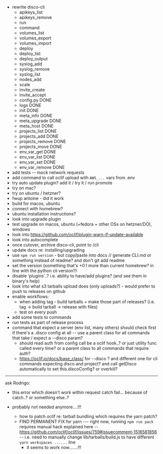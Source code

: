 - rewrite disco-cli
  - apikeys_list
  - apikeys_remove
  - run
  - command
  - volumes_list
  - volumes_export
  - volumes_import
  - deploy
  - deploy_list
  - deploy_output
  - syslog_add
  - syslog_remove
  - syslog_list
  - nodes_add
  - scale
  - invite_create
  - invite_accept
  - config.py DONE
  - logs DONE
  - init DONE
  - meta_info DONE
  - meta_upgrade DONE
  - meta_host DONE
  - projects_list DONE
  - projects_add DONE
  - projects_remove DONE
  - projects_move DONE
  - env_var_get DONE
  - env_var_list DONE
  - env_var_set DONE
  - env_var_remove DONE
- add tests -- mock network requests
- add command to call oclif upload with `AWS_...` vars from .env
- try auto update plugin? add it / try it / run promote
- try on mac?
- try on ubuntu / hetzner?
- fwup antoine - did it work
- build for macos, ubuntu
- connect with homebrew?
- ubuntu installation instructions?
- look into upgrade plugin
- test upgrade on macos, ubuntu (+fedora + other OSs on hetzner/DO), windows
- look into https://github.com/oclif/plugin-warn-if-update-available
- look into autocomplete
- once cutover, archive disco-cli, point to /cli
- update docs re: installing/upgrading
- use `npm run version` - but copy/paste into docs // generate CLI.md or something instead of readme? and don't git add readme
- set the version (something that's +0.1 more than current homebrew? in line with the python cli version?)
- disable 'plugins'..? i.e. ability to have/add plugins? (and see them in binary's help)
- look into what s3 tarballs upload does (only uploads?) - would prefer to push to releases on github
- enable workflows:
  - when adding tag - build tarballs + make those part of releases? (i.e. tag -> build tarball -> release with files)
  - test on every push
- add some tests to commands
- run tests as part of release process
- command that expect a server (env list, many others) should check first if there's a .disco config at all -- use a parent class for all commands that take / expect a --disco param?
  - should read auth from config call be a oclif hook..? or just utility func called every time? or a parent class to all commands that require auth?
  - https://oclif.io/docs/base_class/ for --disco ? and different one for cli commands expecting disco and project? and call getDisco automatically to set this.discoConfig? or overkill?

---

ask Rodrigo:

- this.error which doesn't work within request catch fail... because of catch..? or something else..?

- probably not needed anymore....!!!
  - how to patch oclif re: tarball bundling which requires the yarn patch?
  - FIND PERMANENT FIX for yarn --- right now, running `npm run pack` requires manual hack explained here -- https://github.com/oclif/oclif/issues/759#issuecomment-1516581856 -- i.e. need to manually change lib/tarballs/build.js to have different `yarn workspaces ......` line
    - it seems to work now.......!!!
